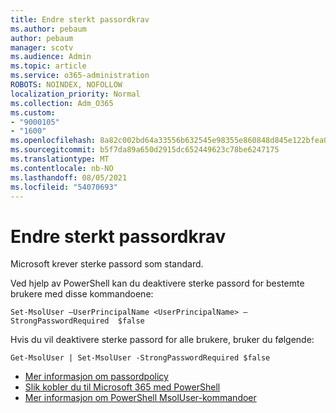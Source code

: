 ```yaml
---
title: Endre sterkt passordkrav
ms.author: pebaum
author: pebaum
manager: scotv
ms.audience: Admin
ms.topic: article
ms.service: o365-administration
ROBOTS: NOINDEX, NOFOLLOW
localization_priority: Normal
ms.collection: Adm_O365
ms.custom:
- "9000105"
- "1600"
ms.openlocfilehash: 8a82c002bd64a33556b632545e98355e860848d845e122bfea06fbc5ee5dcb90
ms.sourcegitcommit: b5f7da89a650d2915dc652449623c78be6247175
ms.translationtype: MT
ms.contentlocale: nb-NO
ms.lasthandoff: 08/05/2021
ms.locfileid: "54070693"
---
```

# <a name="change-strong-password-requirement"></a>Endre sterkt passordkrav

Microsoft krever sterke passord som standard.

Ved hjelp av PowerShell kan du deaktivere sterke passord for bestemte brukere med disse kommandoene:

`Set-MsolUser –UserPrincipalName <UserPrincipalName> –StrongPasswordRequired  $false`

Hvis du vil deaktivere sterke passord for alle brukere, bruker du følgende:

`Get-MsolUser | Set-MsolUser -StrongPasswordRequired $false`

- [Mer informasjon om passordpolicy](https://docs.microsoft.com/azure/active-directory/authentication/concept-sspr-policy#password-policies-that-only-apply-to-cloud-user-accounts)
- [Slik kobler du til Microsoft 365 med PowerShell](https://docs.microsoft.com/office365/enterprise/powershell/connect-to-office-365-powershell#connect-with-the-microsoft-azure-active-directory-module-for-windows-powershell)
- [Mer informasjon om PowerShell MsolUser-kommandoer](https://docs.microsoft.com/powershell/module/msonline/set-msoluser?view=azureadps-1.0)
